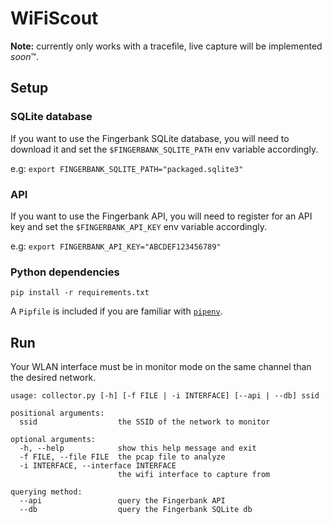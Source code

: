 # WiFiScout

**Note:** currently only works with a tracefile, live capture will be implemented *soon*™.

## Setup

### SQLite database

If you want to use the Fingerbank SQLite database, you will need to download it
and set the `$FINGERBANK_SQLITE_PATH` env variable accordingly.

e.g: `export FINGERBANK_SQLITE_PATH="packaged.sqlite3"`

### API

If you want to use the Fingerbank API, you will need to register for an API key
and set the `$FINGERBANK_API_KEY` env variable accordingly.

e.g: `export FINGERBANK_API_KEY="ABCDEF123456789"`

### Python dependencies

```
pip install -r requirements.txt
```

A `Pipfile` is included if you are familiar with [`pipenv`](https://github.com/kennethreitz/pipenv).

## Run

Your WLAN interface must be in monitor mode on the same channel than the desired network.

```
usage: collector.py [-h] [-f FILE | -i INTERFACE] [--api | --db] ssid

positional arguments:
  ssid                  the SSID of the network to monitor

optional arguments:
  -h, --help            show this help message and exit
  -f FILE, --file FILE  the pcap file to analyze
  -i INTERFACE, --interface INTERFACE
                        the wifi interface to capture from

querying method:
  --api                 query the Fingerbank API
  --db                  query the Fingerbank SQLite db
```
